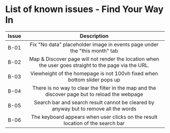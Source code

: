 # List of known issues - Find Your Way In

| Issue    |      Description     |  
|----------|:--------------------:|
| B-01     |   Fix "No data" placeholder image in events page under the "this month" tab        | 
| B-02     |   Map & Discover page will not render the location when the user goes straight to the page via the URL.|  
| B-03 | Viewheight of the homepage is not 100vh fixed when bottom slider pops up       |  
| B-04 | There is no way to clear the filter in the map and the discover page but to reload the webpage  |
| B-05 | Search bar and search result cannot be cleared by anyway but to remove all the words |
| B-06 | The keyboard appears when user clicks on the result location of the search bar |
